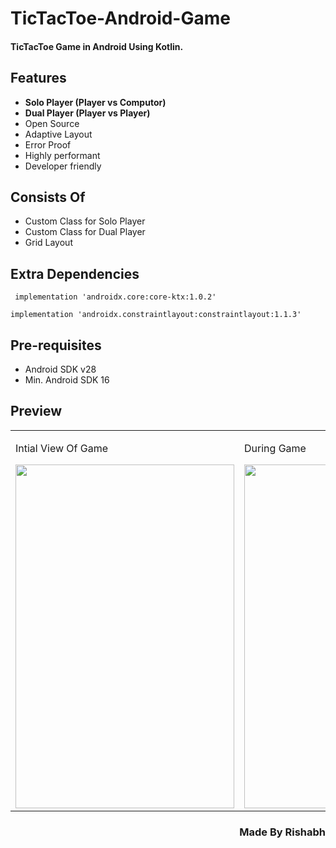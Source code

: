 # TicTacToe-Android-Game
<h4>TicTacToe Game in Android Using Kotlin.</h4>

Features
---------
- **Solo Player (Player vs Computor)**
- **Dual Player (Player vs Player)**
- Open Source
- Adaptive Layout
- Error Proof
- Highly performant
- Developer friendly

Consists Of
-----------
- Custom Class for Solo Player
- Custom Class for Dual Player
- Grid Layout

Extra Dependencies
------------------
```
 implementation 'androidx.core:core-ktx:1.0.2'
 ```
 ```
implementation 'androidx.constraintlayout:constraintlayout:1.1.3'
 ```

Pre-requisites
--------------

- Android SDK v28
- Min. Android SDK 16

Preview
---------
<table>
  <tr>
    <td width="450px">
      <p>Intial View Of Game</p>
      <img src="https://user-images.githubusercontent.com/38128234/61590858-344b0f80-abdc-11e9-80ee-f3e2a29c1aaf.png" width="350dp" height="550dp">
    </td>
    <td>
      <p>During Game</p>
      <img src="https://user-images.githubusercontent.com/38128234/61590862-49c03980-abdc-11e9-8965-31ed4e933257.png" width="350dp" height="550dp">
    </td>
  </tr>
  </table>
 
 <h3 align="right">Made By Rishabh</h3>

